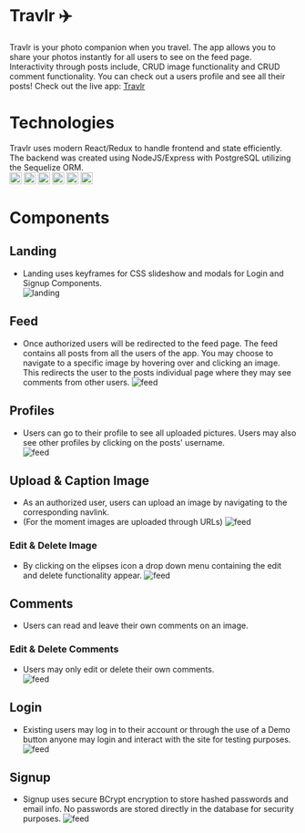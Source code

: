 # Travlr :airplane:
   Travlr is your photo companion when you travel. The app allows you to share your photos instantly for all users to see on the feed page. Interactivity through posts include, CRUD image functionality and CRUD comment functionality. You can check out a users profile and see all their posts! Check out the live app: [Travlr](https://travlr-react.herokuapp.com)
   
# Technologies 
   Travlr uses modern React/Redux to handle frontend and state efficiently. The backend was created using NodeJS/Express with PostgreSQL utilizing the Sequelize ORM.  
   <a href="https://developer.mozilla.org/en-US/docs/Web/JavaScript" title="JavaScript"><img src="https://github.com/get-icon/geticon/raw/master/icons/javascript.svg" alt="JavaScript" width="21px" height="21px"></a>
   <a href="https://reactjs.org/" title="React"><img src="https://github.com/get-icon/geticon/raw/master/icons/react.svg" alt="React" width="21px" height="21px"></a>
   <a href="https://redux.js.org/" title="Redux"><img src="https://github.com/get-icon/geticon/raw/master/icons/redux.svg" alt="Redux" width="21px" height="21px"></a>
   <a href="https://nodejs.org/" title="Node.js"><img src="https://github.com/get-icon/geticon/raw/master/icons/nodejs-icon.svg" alt="Node.js" width="21px" height="21px"></a>
   <a href="https://www.postgresql.org/" title="PostgreSQL"><img src="https://github.com/get-icon/geticon/raw/master/icons/postgresql.svg" alt="PostgreSQL" width="21px" height="21px"></a>
   <a href="https://expressjs.com/" title="Express"><img src="https://github.com/get-icon/geticon/raw/master/icons/express.svg" alt="Express" width="21px" height="21px"></a>
# Components 
## Landing
   - Landing uses keyframes for CSS slideshow and modals for Login and Signup Components.  
   ![landing](https://github.com/David7Mejia/travlr-react/blob/main/readme-src/Travlr-landing-demo.gif)
## Feed
   - Once authorized users will be redirected to the feed page. The feed contains all posts from all the users of the app. You may choose to navigate to a specific image by hovering over and clicking an image. This redirects the user to the posts individual page where they may see comments from other users. 
   ![feed](https://github.com/David7Mejia/travlr-react/blob/main/readme-src/feed-img.PNG)
## Profiles
   - Users can go to their profile to see all uploaded pictures. Users may also see other profiles by clicking on the posts' username.  
   ![feed](https://github.com/David7Mejia/travlr-react/blob/main/readme-src/Travlr-profiles.gif)
## Upload & Caption Image
   - As an authorized user, users can upload an image by navigating to the corresponding navlink.  
   - (For the moment images are uploaded through URLs)
   ![feed](https://github.com/David7Mejia/travlr-react/blob/main/readme-src/Travlr-upload.gif)
### Edit & Delete Image
   - By clicking on the elipses icon a drop down menu containing the edit and delete functionality appear. 
   ![feed](https://github.com/David7Mejia/travlr-react/blob/main/readme-src/Travlr-edit-post.gif)
## Comments 
   - Users can read and leave their own comments on an image. 
### Edit & Delete Comments
   - Users may only edit or delete their own comments.  
   ![feed](https://github.com/David7Mejia/travlr-react/blob/main/readme-src/Travlr-comments.gif)
## Login
   - Existing users may log in to their account or through the use of a Demo button anyone may login and interact with the site for testing purposes. 
   ![feed](https://github.com/David7Mejia/travlr-react/blob/main/readme-src/login-img.png)
## Signup
   - Signup uses secure BCrypt encryption to store hashed passwords and email info. No passwords are stored directly in the database for security purposes.
   ![feed](https://github.com/David7Mejia/travlr-react/blob/main/readme-src/singnup-img.png)
 
 
